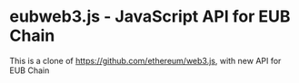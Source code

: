 # eubweb3.js - JavaScript API for EUB Chain

This is a clone of https://github.com/ethereum/web3.js, with new API for EUB Chain
